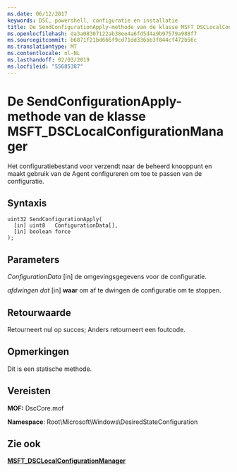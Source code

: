 ```yaml
---
ms.date: 06/12/2017
keywords: DSC, powershell, configuratie en installatie
title: De SendConfigurationApply-methode van de klasse MSFT_DSCLocalConfigurationManager
ms.openlocfilehash: da3a08307122ab38ee4a6fd5d4a9b97579a988f7
ms.sourcegitcommit: b6871f21bd666f9cd71dd336bb3f844cf472b56c
ms.translationtype: MT
ms.contentlocale: nl-NL
ms.lasthandoff: 02/03/2019
ms.locfileid: "55685387"
---
```

# <a name="sendconfigurationapply-method-of-the-msftdsclocalconfigurationmanager-class"></a>De SendConfigurationApply-methode van de klasse MSFT_DSCLocalConfigurationManager

Het configuratiebestand voor verzendt naar de beheerd knooppunt en maakt gebruik van de Agent configureren om toe te passen van de configuratie.

## <a name="syntax"></a>Syntaxis

```mof
uint32 SendConfigurationApply(
  [in] uint8   ConfigurationData[],
  [in] boolean force
);
```

## <a name="parameters"></a>Parameters

*ConfigurationData* \[in\] de omgevingsgegevens voor de configuratie.

*afdwingen dat* \[in\] **waar** om af te dwingen de configuratie om te stoppen.

## <a name="return-value"></a>Retourwaarde

Retourneert nul op succes; Anders retourneert een foutcode.

## <a name="remarks"></a>Opmerkingen

Dit is een statische methode.

## <a name="requirements"></a>Vereisten

**MOF:** DscCore.mof

**Namespace**: Root\Microsoft\Windows\DesiredStateConfiguration

## <a name="see-also"></a>Zie ook

[**MSFT_DSCLocalConfigurationManager**](msft-dsclocalconfigurationmanager.md)